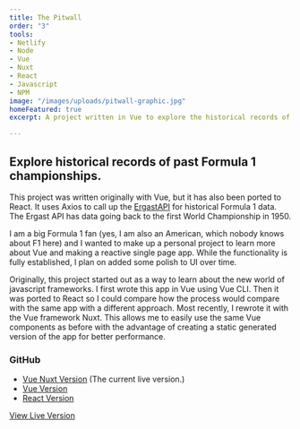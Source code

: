 ```yaml
---
title: The Pitwall
order: "3"
tools:
- Netlify
- Node
- Vue
- Nuxt
- React
- Javascript
- NPM
image: "/images/uploads/pitwall-graphic.jpg"
homeFeatured: true
excerpt: A project written in Vue to explore the historical records of Formula 1 racing.

---
```

## Explore historical records of past Formula 1 championships.</h2>

This project was written originally with Vue, but it has also been ported to React. It uses Axios to call up the [ErgastAPI](https://ergast.com/mrd/) for historical Formula 1 data. The Ergast API has data going back to the first World Championship in 1950.

I am a big Formula 1 fan (yes, I am also an American, which nobody knows about F1 here) and I wanted to make up a personal project to learn more about Vue and making a reactive single page app. While the functionality is fully established, I plan on added some polish to UI over time.

Originally, this project started out as a way to learn about the new world of javascript frameworks. I first wrote this app in Vue using Vue CLI. Then it was ported to React so I could compare how the process would compare with the same app with a different approach. Most recently, I rewrote it with the Vue framework Nuxt. This allows me to easily use the same Vue components as before with the advantage of creating a static generated version of the app for better performance.

### GitHub

* [Vue Nuxt Version](https://github.com/sts24/pitwall-nuxt) (The current live version.)
* [Vue Version](https://github.com/sts24/pitwall-vue)
* [React Version](https://github.com/sts24/pitwall-react)

<a href="https://pitwall.netlify.app/" class="btn">View Live Version</a>